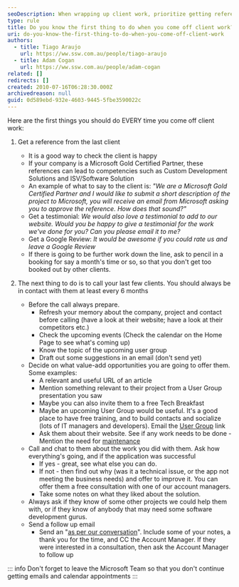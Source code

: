 ```yaml
---
seoDescription: When wrapping up client work, prioritize getting references from satisfied clients to boost your company's credibility and unlock new opportunities.
type: rule
title: Do you know the first thing to do when you come off client work?
uri: do-you-know-the-first-thing-to-do-when-you-come-off-client-work
authors:
  - title: Tiago Araujo
    url: https://ww.ssw.com.au/people/tiago-araujo
  - title: Adam Cogan
    url: https://ww.ssw.com.au/people/adam-cogan
related: []
redirects: []
created: 2010-07-16T06:28:30.000Z
archivedreason: null
guid: 0d589ebd-932e-4603-9445-5fbe3590022c
---
```


Here are the first things you should do EVERY time you come off client work:

<!--endintro-->

1. Get a reference from the last client

   - It is a good way to check the client is happy
   - If your company is a Microsoft Gold Certified Partner, these references can lead to competencies such as Custom Development Solutions and ISV/Software Solution
   - An example of what to say to the client is: _"We are a Microsoft Gold Certified Partner and I would like to submit a short description of the project to Microsoft, you will receive an email from Microsoft asking you to approve the reference. How does that sound?"_
   - Get a testimonial: _We would also love a testimonial to add to our website. Would you be happy to give a testimonial for the work we've done for you? Can you please email it to me?_
   - Get a Google Review: _It would be awesome if you could rate us and leave a Google Review_
   - If there is going to be further work down the line, ask to pencil in a booking for say a month's time or so, so that you don't get too booked out by other clients.

1. The next thing to do is to call your last few clients. You should always be in contact with them at least every 6 months
   - Before the call always prepare.
     - Refresh your memory about the company, project and contact before calling (have a look at their website; have a look at their competitors etc.)
     - Check the upcoming events (Check the calendar on the Home Page to see what's coming up)
     - Know the topic of the upcoming user group
     - Draft out some suggestions in an email (don't send yet)
   - Decide on what value-add opportunities you are going to offer them. Some examples:
     - A relevant and useful URL of an article
     - Mention something relevant to their project from a User Group presentation you saw
     - Maybe you can also invite them to a free Tech Breakfast
     - Maybe an upcoming User Group would be useful. It's a good place to have free training, and to build contacts and socialize (lots of IT managers and developers). Email the [User Group](http://www.ssw.com.au/ssw/NETUG/Default.aspx) link
     - Ask them about their website. See if any work needs to be done - Mention the need for [maintenance](/rules-to-better-websites-tuning-and-maintenance)
   - Call and chat to them about the work you did with them. Ask how everything's going, and if the application was successful
     - If yes - great, see what else you can do.
     - If not - then find out why (was it a technical issue, or the app not meeting the business needs) and offer to improve it. You can offer them a free consultation with one of our account managers.
     - Take some notes on what they liked about the solution.
   - Always ask if they know of some other projects we could help them with, or if they know of anybody that may need some software development gurus.
   - Send a follow up email
     - Send an "[as per our conversation](/do-you-send-as-per-our-conversation-emails)". Include some of your notes, a thank you for the time, and CC the Account Manager. If they were interested in a consultation, then ask the Account Manager to follow up

::: info
Don't forget to leave the Microsoft Team so that you don't continue getting emails and calendar appointments
:::
